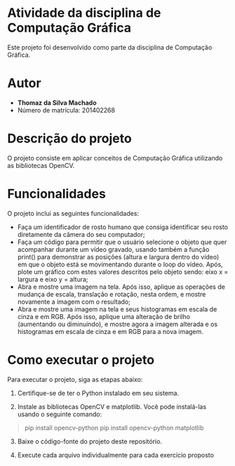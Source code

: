 # Atividade da disciplina de Computação Gráfica
Este projeto foi desenvolvido como parte da disciplina de Computação Gráfica.

# Autor
* <b>Thomaz da Silva Machado</b>
* Número de matrícula: 201402268

# Descrição do projeto
O projeto consiste em aplicar conceitos de Computação Gráfica utilizando as bibliotecas OpenCV.

# Funcionalidades
O projeto inclui as seguintes funcionalidades:

* Faça um identificador de rosto humano que consiga identificar seu rosto diretamente da câmera do seu computador;
* Faça um código para permitir que o usuário selecione o objeto que quer acompanhar durante um vídeo gravado, usando também a função print() para demonstrar as posições (altura e largura dentro do vídeo) em que o objeto está se movimentando durante o loop do vídeo. Após, plote um gráfico com estes valores descritos pelo objeto sendo: eixo x = largura e eixo y = altura;
* Abra e mostre uma imagem na tela. Após isso, aplique as operações de mudança de escala, translação e rotação, nesta ordem, e mostre novamente a imagem com o resultado;
* Abra e mostre uma imagem na tela e seus histogramas em escala de cinza e em RGB. Após isso, aplique uma alteração de brilho (aumentando ou diminuindo), e mostre agora a imagem alterada e os histogramas em escala de cinza e em RGB para a nova imagem.

# Como executar o projeto
Para executar o projeto, siga as etapas abaixo:

1. Certifique-se de ter o Python instalado em seu sistema.

2. Instale as bibliotecas OpenCV e matplotlib. Você pode instalá-las usando o seguinte comando:
> pip install opencv-python
> pip install opencv-python matplotlib

3. Baixe o código-fonte do projeto deste repositório.

4. Execute cada arquivo individualmente para cada exercício proposto
